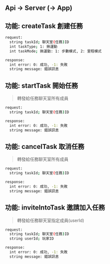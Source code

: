 ## Api -> Server (-> App)

## 功能: createTask 創建任務

```bash
request:
  string taskId; 聊天室(任務)ID
  int taskType; 1: 揪運動
  int taskMode; 揪運動: 1: 步數模式, 2: 里程模式
```

```bash
response:
  int error: 0: 成功, -1: 失敗
  string message: 錯誤訊息
```

## 功能: startTask 開始任務

> 轉發給任務聊天室所有成員

```bash
request:
  string taskId; 聊天室(任務)ID
```

```bash
response:
  int error: 0: 成功, -1: 失敗
  string message: 錯誤訊息
```

## 功能: cancelTask 取消任務

> 轉發給任務聊天室所有成員

```bash
request:
  string taskId; 聊天室(任務)ID
```

```bash
response:
  int error: 0: 成功, -1: 失敗
  string message: 錯誤訊息
```

## 功能: inviteIntoTask 邀請加入任務

> 轉發給任務聊天室指定成員(userId)

```bash
request:
  string taskId; 聊天室(任務)ID
  string userId; 玩家ID
```

```bash
response:
  int error: 0: 成功, -1: 失敗
  string message: 錯誤訊息
```
